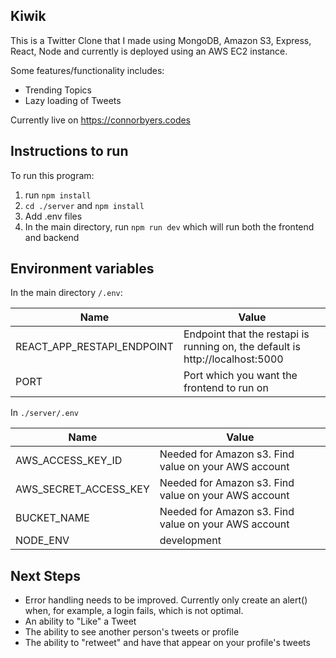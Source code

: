 ## Kiwik

This is a Twitter Clone that I made using MongoDB, Amazon S3, Express, React, Node and currently is deployed using an AWS EC2 instance.

Some features/functionality includes:
- Trending Topics
- Lazy loading of Tweets

Currently live on https://connorbyers.codes

## Instructions to run

To run this program:
1. run `npm install`
2. `cd ./server` and `npm install`
3. Add .env files
4. In the main directory, run `npm run dev` which will run both the frontend and backend

## Environment variables

In the main directory `/.env`:

|Name                        | Value|
|--------------------------- | ---- |
|REACT_APP_RESTAPI_ENDPOINT  | Endpoint that the restapi is running on, the default is http://localhost:5000|
|PORT                        | Port which you want the frontend to run on|

In `./server/.env`

|Name                        | Value |
| -------------------------- | ------ |
|AWS_ACCESS_KEY_ID           | Needed for Amazon s3. Find value on your AWS account|
|AWS_SECRET_ACCESS_KEY       | Needed for Amazon s3. Find value on your AWS account|
|BUCKET_NAME                 | Needed for Amazon s3. Find value on your AWS account|
|NODE_ENV                    | development|

## Next Steps

- Error handling needs to be improved. Currently only create an alert() when, for example, a login fails, which is not optimal.
- An ability to "Like" a Tweet
- The ability to see another person's tweets or profile
- The ability to "retweet" and have that appear on your profile's tweets
